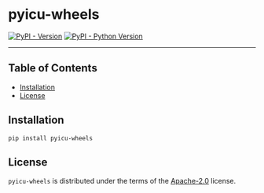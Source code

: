 # pyicu-wheels

[![PyPI - Version](https://img.shields.io/pypi/v/pyicu-wheels.svg)](https://pypi.org/project/pyicu-wheels)
[![PyPI - Python Version](https://img.shields.io/pypi/pyversions/pyicu-wheels.svg)](https://pypi.org/project/pyicu-wheels)

---

## Table of Contents

- [Installation](#installation)
- [License](#license)

## Installation

```console
pip install pyicu-wheels
```

## License

`pyicu-wheels` is distributed under the terms of the [Apache-2.0](https://spdx.org/licenses/Apache-2.0.html) license.
